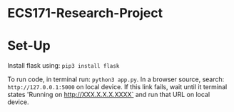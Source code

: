 # ECS171-Research-Project

# Set-Up
Install flask using: `pip3 install flask`

To run code, in terminal run: `python3 app.py`. In a browser source, search: `http://127.0.0.1:5000` on local device. If this link fails, wait until it terminal states 'Running on http://XXX.X.X.X.XXXX` and run that URL on local device.
